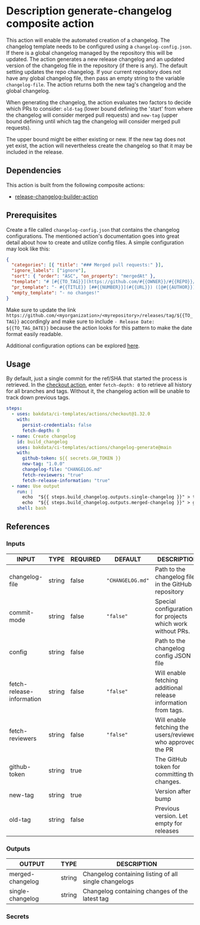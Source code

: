 # Description generate-changelog composite action

This action will enable the automated creation of a changelog.
The changelog template needs to be configured using a `changelog-config.json`.
If there is a global changelog managed by the repository this will be updated.
The action generates a new release changelog and an updated version of
the changelog file in the repository (if there is any).
The default setting updates the repo changelog.
If your current repository does not have any global changelog file,
then pass an empty string to the variable `changelog-file`.
The action returns both the new tag's changelog and the global changelog.

When generating the changelog, the action evaluates two factors to decide which PRs to consider:
`old-tag`
(lower bound defining the 'start' from where the changelog will consider merged pull requests)
and `new-tag`
(upper bound defining until which tag the changelog will consider merged pull requests).

The upper bound might be either existing or new.
If the new tag does not yet exist, the action will
nevertheless create the changelog so that it may be included in the release.

## Dependencies

This action is built from the following composite actions:

- [release-changelog-builder-action](https://github.com/mikepenz/release-changelog-builder-action)

## Prerequisites

Create a file called `changelog-config.json` that contains the changelog configurations.
The mentioned action's documentation goes into great detail about how to create and utilize config
files. A simple configuration may look like this:

```json
{
  "categories": [{ "title": "### Merged pull requests:" }],
  "ignore_labels": ["ignore"],
  "sort": { "order": "ASC", "on_property": "mergedAt" },
  "template": "# [#{{TO_TAG}}](https://github.com/#{{OWNER}}/#{{REPO}}/releases/tag/#{{TO_TAG}}) - Release Date: #{{TO_TAG_DATE}}\n\n#{{CHANGELOG}}",
  "pr_template": "- #{{TITLE}} [##{{NUMBER}}](#{{URL}}) ([@#{{AUTHOR}}](https://github.com/#{{AUTHOR}}))\n",
  "empty_template": "- no changes!"
}
```

Make sure to update the link
`https://github.com/<myorganization>/<myrepository>/releases/tag/${{TO_TAG}}`
accordingly and make sure to include `- Release Date: ${{TO_TAG_DATE}}`
because the action looks for this pattern to make the date format easily readable.

Additional configuration options can be explored
[here](https://github.com/mikepenz/release-changelog-builder-action#configuration-specification).

## Usage

By default, just a single commit for the ref/SHA that started the process is retrieved.
In the [checkout action](https://github.com/actions/checkout), enter `fetch-depth: 0` to retrieve
all history for all branches and tags.
Without it, the changelog action will be unable to track down previous tags.

```yaml
steps:
  - uses: bakdata/ci-templates/actions/checkout@1.32.0
    with:
      persist-credentials: false
      fetch-depth: 0
  - name: Create changelog
    id: build_changelog
    uses: bakdata/ci-templates/actions/changelog-generate@main
    with:
      github-token: ${{ secrets.GH_TOKEN }}
      new-tag: "1.0.0"
      changelog-file: "CHANGELOG.md"
      fetch-reviewers: "true"
      fetch-release-information: "true"
  - name: Use output
    run: |
      echo  "${{ steps.build_changelog.outputs.single-changelog }}" > tag_changelog.md
      echo  "${{ steps.build_changelog.outputs.merged-changelog }}" > global_changelog.md
    shell: bash
```

## References

### Inputs

<!-- AUTO-DOC-INPUT:START - Do not remove or modify this section -->

| INPUT                     | TYPE   | REQUIRED | DEFAULT          | DESCRIPTION                                                    |
| ------------------------- | ------ | -------- | ---------------- | -------------------------------------------------------------- |
| changelog-file            | string | false    | `"CHANGELOG.md"` | Path to the changelog file in the GitHub repository            |
| commit-mode               | string | false    | `"false"`        | Special configuration for projects which work without PRs.     |
| config                    | string | false    |                  | Path to the changelog config JSON file                         |
| fetch-release-information | string | false    | `"false"`        | Will enable fetching additional release information from tags. |
| fetch-reviewers           | string | false    | `"false"`        | Will enable fetching the users/reviewers who approved the PR   |
| github-token              | string | true     |                  | The GitHub token for committing the changes.                   |
| new-tag                   | string | true     |                  | Version after bump                                             |
| old-tag                   | string | false    |                  | Previous version. Let empty for releases                       |

<!-- AUTO-DOC-INPUT:END -->

### Outputs

<!-- AUTO-DOC-OUTPUT:START - Do not remove or modify this section -->

| OUTPUT           | TYPE   | DESCRIPTION                                           |
| ---------------- | ------ | ----------------------------------------------------- |
| merged-changelog | string | Changelog containing listing of all single changelogs |
| single-changelog | string | Changelog containing changes of the latest tag        |

<!-- AUTO-DOC-OUTPUT:END -->

### Secrets

